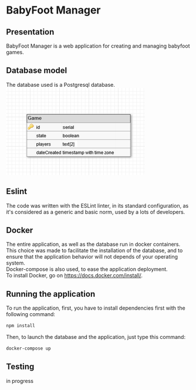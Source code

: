 # BabyFoot Manager
## Presentation
BabyFoot Manager is a web application for creating and managing babyfoot games.

## Database model
The database used is a Postgresql database.  
![Database schema](doc/resources/babyfoot_database.png)

## Eslint
The code was written with the ESLint linter, in its standard configuration, as it's considered as a generic and basic norm, used by a lots of developers.

## Docker
The entire application, as well as the database run in docker containers.
This choice was made to facilitate the installation of the database, and to ensure that the application behavior will not depends of your operating system.   
Docker-compose is also used, to ease the application deployment.  
To install Docker, go on https://docs.docker.com/install/. 

## Running the application
To run the application, first, you have to install dependencies first with the following command:
```sh
npm install
```
Then, to launch the database and the application, just type this command:
```sh
docker-compose up
```

## Testing
in progress

